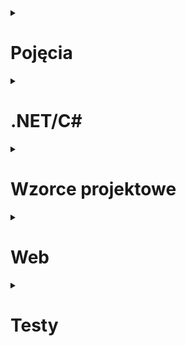 <details><summary><h1>Pojęcia</h1></summary>

<details><summary><h2>Założenia programowania obiektowego</h2></summary>

### Hermetyzacja
> Ukrywanie składowych (pól, metod) tak, aby były one dostępne tylko wewnątrz danej klasy

- wyodrębnia interfejs (możemy zmieniać prywatną implementację bez złamania kontraktu)
- uodparnia model na błędy (chronimy wewnętrzny stan sprawdzeniem poprawności argumentów)
- lepiej odzwierciedla rzeczywistość
  - :x: `decimal Account.Balance += -10`
  - :heavy_check_mark: `Account.Deposit(decimal amount)` + `Account.Withdraw(decimal amount)`

### Dziedziczenie
> Mechanizm pozwalający na współdzielenie części zachowań poprzez definiowanie zależności derived/base

- redukuje duplikacje w kodzie
- pojedynczy punkt zmian/poprawek
- relacja: **is-a** (nie mylić z **has-a**)

### Polimorfizm
> Zdolność (obiektu - dziedziczenie, metody - przeładowania) do przybierania wielu form

- ten sam interfejs prowadzi do różnych zachowań
  - :x: `void DrawCircle(Circle circle)` + `void DrawSquare(Square square)`
  - :heavy_check_mark: `void Draw(Shape shape)` + `Draw(new Circle())`, `Draw(new Square())`

### Abstrakcja
> Obiekty mogą być reprezentowane jako modele stanowiące uproszczenie problemu. Wykonują one zadania bez zdradzania jak zostały one zrealizowane.

- wyodrębnienie (generalizacja) funkcjonalności, które mogą być zastosowane w innych kontekstach
  - :heavy_check_mark: `Sms : Message`, `Email : Message`, wspólna funkcjonalność: `Message.Send()`

### Różnice: hermetyzacja vs abstrakcja
- hermetyzacja: ukrycie informacji, abstrakcja: ukrycie implementacji
- hermetyzacja: gettery/settery, abstrakcja: abstract classes, interfaces

</details>

<details><summary><h2>SOLID</h2></summary>

### Single Responsibility Principle
> Klasa powinna mieć tylko jedną odpowiedzialność (nigdy nie powinien istnieć więcej niż jeden powód do modyfikacji klasy).

### Open-Closed Principle
> Klasy (encje) powinny być otwarte na rozszerzenia i zamknięte na modyfikacje.

### Liskov Substitution Principle
> Funkcje które używają wskaźników lub referencji do klas bazowych, muszą być w stanie używać również obiektów klas dziedziczących po klasach bazowych, bez dokładnej znajomości tych obiektów.

- przykłady:
  - kwadrat dziedziczący po prostokącie: kwadrat **jest** prostokątem, jednak przy implementacjach z metodami `.SetWidth()` i `.SetHeight()`, które mają sens dla `Rectangle`, klasa dziedzicząca `Square : Rectangle` musiałaby je nadpisać żeby wywołanie `.SetWidth()` wywoływało jednocześnie `.SetHeight()` do tej samej wartości. To z kolei mogłoby popsuć np. unit test, który przyjmuje `Rectangle` (a więc potencjalnie też i `Square`), a następnie liczy jego pole poprzez ustawienie boków odpowiednio do długości 2 i 3. Jeżeli policzylibyśmy `rectangle.GetWidth() * rectangle.GetHeight()`, dla instancji _prawdziwego_ `Rectangle` dostalibyśmy 6, a dla `Square` 9.
  - struś dziedziczący po ptaku: struś **jest** ptakiem, jednak niektóre metody nie mają w jego kontekście sensu, jak np. `.Fly()`. Jeżeli do metody która spodziewa się dostać `Bird` i chce wywołać jego metodę latania, przekażemy instancję `Ostrich` aplikacja może znaleźć się w złym stanie przez to że struś nie potrafi latać.

### Interface Segregation Principle
> Wiele dedykowanych interfejsów jest lepsze niż jeden ogólny.

### Dependency Inversion Principle
> Wysokopoziomowe moduły nie powinny zależeć od modułów niskopoziomowych - zależności między nimi powinny wynikać z abstrakcji.

</details>

<details><summary><h2>Akronimy/buzzwordy</h2></summary>

## DRY - Don't Repeat Yourself
## KISS - Keep It Simple Stupid
## YAGNI - You Aren't Gonna Need It
## LOD - Law of Demeter
## SLAP - Single Level of Abstraction Principle
## CQRS - Command/Query Responsibility Separation
## API
- zbiór definicji i protokołów służących budowaniu oraz integrowaniu aplikacji
- kontrakt pomiędzy dostawcą _informacji_, a end-userem
- _mediator_ pomiędzy userami, a resource'ami których potrzebują

## Coupling/Cohesion

## Ko-/Kontra-/In-wariancja


</details>

</details>


<details><summary><h1>.NET/C#</h2></summary>

<details><summary><h2>Ogólne</h2></summary>

## CLR

## Modyfikatory dostępu
- `public` - widoczne wszędzie
- `private` - widoczne tylko wewnątrz tej klasy
- `protected` - widoczne tylko wewnątrz tej klasy i klas dziedziczących
- `internal` - widoczne tylko wewnątrz danego assembly
- `protected internal` - widoczne w tym samym assembly assembly **lub** w klasach dziedziczących znajdujących się w innym assembly
- `private protected` - widoczne tylko wewnątrz klas dziedziczących znajdujących się w tym samym assembly

## Rodzaje kolekcji
- `T[]` - raczej nie używamy arrayów, chyba że wiemy że rozmiar kolekcji się nie zmieni albo dla konwencji (np. `byte[]`)
- `List<T>` - możliwość dodawania/usuwania elementów, pod spodem siedzi array który zmienia swój rozmiar. Dodawanie na koniec jest zazwyczaj szybkie, dodawanie na początku powoduje przepisanie całego arraya.
- `HashSet<T>` - brak kolejności, brak duplikatów
- `Queue<T>` - kolejka. Metody: `.Enqueue(t)`, `t .Dequeue()`, `t .Peek()`.
- `Stack<T>` - stos. Metody: `Push(t)`, `t Pop()`, `t .Peek()`.
- `LinkedList<T>` - metody: `.AddBefore(node, t)`, `.AddAfter(node, t)`
- `Dictionary<TKey, TValue>` - metody: `.Add(key, value)`, `.Contains(key)`, `bool TryGetValue(key, out value)`

## Sposoby iterowania
- `foreach` loop
- LINQ `collection.ForEach(el => {})`
- `for` loop
- `while`
- `do-while`
- używając biblioteki `Polly`

## Boxing/unboxing

## Dependency Injection
> Dostarczanie obiektowi obiektów których potrzebuje zamiast _zmuszanie_ go do stworzenia ich samemu.

- dostarczane poprzez: konstruktor, settery, metody
- SRP: obiekt nie musi sam tworzyć swoich zależności
- DI/OCP: można podmienić zależności bez zmiany klas która ich używa (promuje _programowanie do interfejsów_)
- pozwala na mockowanie zależności

## Regex
> Wzorzec opisujący łańcuch symboli

- symbole:
  - `.` - wszystko, `\d` - cyfra, `\D` - **nie**-cyfra, `\w` - `[a-zA-Z0-9]`, `\s` - whitespace
  - `|` - or, `()` - grupa
  - `[]` - zbiór znaków, `[a-z]` - zakres zbioru znaków, `[^a-z]` - żaden z zakresu
  - `^` - początek, `$` - koniec, `\b` - początek słowa
  - `*` - zero lub więcej, `+` - jeden lub więcej, `?` - zero lub jeden, `{m}` - _m_ razy, `{m,n}` - od _m_ do _n_ razy (włącznie), `{m,}` - _m_ lub więcej razy, `*?` - lazy (jak najmniej)
- przykład: `\b\d{1,2}/\d{1,2}/\d{4}\b` matchowanie dat, np. 11/12/1994

## Stos/sterta

## `Task`/`Thread`
- `Task` - _obietnica rezultatu uzyskanego w przyszłości_. Używa `Threadpool`.
- `Thread` - osobny wątek egzekucji, koncepcja niskopoziomowa (nie używaj). Wbudowane w system operacyjny, każdy ma swoją własną pamięć. Mogą wykonywać wiele tasków jednocześnie.

## Garbage collector
- wykonuje się kiedy:
  - systemowi brakuje pamięci, **lub**
  - obiekty zużywają dużo pamięci, **lub**
  - kiedy wywołamy `GC.Collect()` (don't)
- zbiera elementy do których nikt już nie używa referencji
- operuje na _generacjach_ (0, 1, 2):
  - w niższych generacjach żyją obiekty _krótkożyjące_, pamięć zbierana jest tam najczęściej
  - każdy obiekt który przeżyje swoją generację jest promowany do wyższej generacji
- dla obiektów _unmanaged_ (np. dostęp do plików, sieci) musimy wyczyścić pamięć sami:
  - dostarczamy implementację `IDisposable`
  - dostarczamy `~dekonstruktor` w razie gdyby klient zapomniał wywołać `.Dispose()`

## Sposoby realizowania współbieżności
- `async`/`await` - wykorzystuje obietnice w celu uniknięcia tworzenia niepotrzebnych wątków
- **Rx** (programowanie reaktywne) - opiera się na zdarzeniach asynchronicznych. Model `Observer`/`Observable` z subskrypcjami do wydarzeń.
- **Parallel** (programowanie równoległe) - obsługiwane przez statyczną klasę `Parallel` (np. `Parallel.ForEach(collection, element => {}))`
- **TPL Dataflow** - bloki przepływu danych które łączymy wejściami/wyjściami.
- **Thread** - just don't
- **BackgroundWorker** - just don't

</details>

<details><summary><h2>Słowa kluczowe</h2></summary>

## `interface`/`abstract`
| `interface`               | `abstract`                                |
|---------------------------|-------------------------------------------|
| _I can do something_      | _I'm something_                           |
| można implementować wiele | tylko jedna klasa bazowa                  |
| może mieć prywatne metody | może mieć tylko publiczne/internal metody |
| może mieć konstruktor     | nie może mieć konstruktora                |

## `class/struct`
| class                         | struct                        |
|-------------------------------|-------------------------------|
| typ referencyjny              | typ wartościowy               |
| może być nullem               | nie może być nullem           |
| można dziedziczyć             | nie można dziedziczyć         |
| mogą mieć metody              | mogą mieć metody              |
| mogą implementować interfejsy | mogą implementować interfejsy |

## `async`/`await`
- `async` - dodawane do deklaracji metody, umożliwia zastosowanie w niej `await`
  - zostały wprowadzone jako para żeby zachować kompatybilność wsteczną
  - metoda `async` musi zwracać `Task`, `Task<T>` lub `void` (tylko dla eventów)
- `await` - wykonuje asynchroniczne oczekiwanie na argument
  - najpierw sprawdza czy operacja się zakończyła:
    - jeżeli tak: kontynuuje wykonywanie (synchronicznie) 
    - jeżeli nie: wstrzymuje metodę `async` i zwraca niekompletne zadanie
  - gdy operacja się zakończyła jakiś czas później, metoda `async` wznawia działanie
- metoda `async` to kilka synchronicznych porcji rozdzielonych przez `await`
- _synchronization context_ jest przechwytywany w momencie kiedy `await` decytuje o wstrzymaniu metody
  - domyślnie metoda wraca na _kontekst_ na którym wystąpił `await` (np. interfejs użytkownika)
  - `.ConfigureAwait(false)` oznacza że kod zostanie wznowiony w wątku puli wątków
- `async`/`await` jest transformowany do maszyny stanów: w pętli oczekuje na zakończenie/anulowanie/wyjątek

## `break`/`continue`
- `break` - wyjdzie z pętli
- `continue` - przeskoczy aktualną iterację

## `using`/`Dispose`
- `using` - import typów w namespace/alias dla namespaceów
- `using` - automatyczne zwolnienie zasobów poprzez wygenerowanie kodu `try`-`finally`, gdzie `.Dispose()` jest umieszczone w `finally`
- `Dispose()` - pochodzi z interfejsu `IDisposable`; służy do zwolnienia _unmanaged_ zasobów (lub wywołania metod `.Dispose()` swoich podklas)

## `try`-`catch`-`finally`
- `try`
  - w bloku `try` umieszczamy operacje które _mogą_ się nie powieść (np. problemy z dostępem do pliku)
  - w przypadku wystąpienia wyjątku, kod przejdzie do bloku `catch` (o ile istnieje), a następnie `finally` (o ile istnieje)
  - blok `try` nie może występować samodzielnie; zawsze z `catch` i/lub `finally`
- `catch`
  - może być wiele bloków `catch` (dla różnych wyjątków) - zostanie wykonany pierwszy który spełni warunek wejścia
    - po typie: `catch (CustomException e)`
    - po typie + predykacie: `catch (CustomException e) when (e.Code == 123)`
- `finally`
  - najczęściej używane do zwolnienia zasobów: `.Dispose()`
  - wykona się zawsze, niezależnie czy w `try` poleci wyjątek czy nie
  - jeżeli w `try` umieścimy `return` statement, `finally` i tak się wykona

## `out`/`ref`
- oba to modyfikatory parametrów w sygnaturze metody
- `out` - zmienna **nie zostaje** przekazana z zewnątrz i musi zostać stworzona wewnątrz metody przed jej opuszczeniem (np. `int.TryParse(s, out result)`)
- `ref` - zmienna zostaje przekazana z zewnątrz
  - _podwójny wskaźnik_ - jeżeli parametr zmieni się wewnątrz funkcji, to zmieni się też w funkcji która go przekazała przez `ref`
  - używane też żeby metoda _mogła zwracać wiele argumentów_ (np. `DoSomething(ref int x, ref int y)`; to złe użycie, metoda powinna zamiast tego zwracać jakiś agregat/robić mniej)

## `!`/`?`/`?:`/`??`
- `?` - nullable type
  - używane przy definicji zmiennej: `int?`/`string?`
  - w przypadku typu wartościowego oznacza że może mieć on również wartość `null` (poprzez owrapowanie go w `Nullable<int>`)
  - w przypadku typu referencyjnego jest to wskazówka dla kompilatora że wartość może być `null`
- `?:` - ternary conditional operator
  - syntax na `if` - `warunek ? jeżeli_prawda : jeżeli_fałsz`
  - np. `var weather = temperature < 15 ? "cold" : "hot";`
- `?.` lub `?[]` - null conditional
  - wywoła operację po prawej stronie znaku tylko jeżeli obiekt po lewej nie jest nullem
  - jeżeli obiekt jest nullem, operacja zwróci wartość `null`
  - np. przypisanie wartości do zmiennej: `var inner = circle?.InnerCircle`
- `??` - null-coalescing operator
  - zwraca wartość po lewej stronie jeżeli nie jest ona nullem, w przeciwnym razie wykona operację po prawej i zwróci jej wartość
  - np. `var inner = circle.InnerCircle ?? new Circle()`
- `!` - null forviving/suppression operator
  - nie ma znaczenia w runtime, jest używany tylko żeby wyłączyć warningi kompilatora kiedy wiemy że coś _nie jest_ nullem

## `sealed`
- na klasach używane aby zapobiec powstawaniu klas dziedziczących
  - klasy związane z bezpieczeństwem
  - ogólnie _wszystkie_ klasy których nie przewidujemy dziedziczenia
- na klasach dodatkowo przyspiesza kod, bo CLR nie musi szukać czy istnieje jakaś implementacja _pod spodem_
- na metodach używane kiedy chcemy nadpisać zablokować możliwość dalszego override'owania metody jej nadpisywania w kolejnych klasach dziedziczących
  - może być tylko użyte razem ze słówkiem `override`
  - _normalne_ metody są `sealed` by default

## `virtual`/`abstract`

| `abstract`                                                           | `virtual`                                                                    |
|----------------------------------------------------------------------|------------------------------------------------------------------------------|
| tylko w klasach abstrakcyjnych                                       | w klasach abstrakcyjnych i _normalnych_                                      |
| nie posiada implementacji, klasa dziedzicząca **musi** ją dostarczyć | posiada implementację która **może** zostać nadpisana w klasie dziedziczącej |

</details>

<details><summary><h2>Frameworki</h2></summary>

## Testowe
| NUnit                           | MSTest                      | xUnit                                | Komentarze                                 |
|---------------------------------|-----------------------------|--------------------------------------|--------------------------------------------|
| `[Test]`                        | `[TestMethod]`              | `[Fact]`                             | oznaczanie metod testowych                 |
| `[SetUp]`                       | `[TestInitialize]`          | Constructor                          | setup co pojedynczą metodę testową         |
| `[TearDown]`                    | `[TestCleanup]`             | `IDisposable.Dispose`                | tear down co pojedynczą metodę testową     |
| `[OneTimeSetUp/TearDown]`       | `[ClassInitialize/CleanUp]` | `IClassFixture<T>`                   | setup/teardown co pojedynczą klasę testową |
| `[Test]`<br />`[TestCase(1, 2]` | `[DataSource]`              | `[Theory]`<br />`[InLineData(1, 2)]` | Theory (data-driven test)                  |

- aby odpalić testy: 
  - wszystkie: `dotnet test`
  - wybrane: `dotnet test --filter FullyQualifiedName=~Tests.Integration`
- co sprawdzamy w przypadku API:
  - status code: `response.StatusCode().Should().Be(HttpStatusCode.NotFound)`
  - headery: `response.Headers.Location.Should().Be("users/id")` albo `response.Headers.GetValues("Location").Should().Contain("users/id")`
  - body: `var body = response.Content.ReadFromJsonAsync<T>()`
- w jakiej kolejności lecą testy (xUnit):
  - wewnątrz jednej klasy testy lecą po kolei
  - osobne klasy odpalają się jednocześnie

</details>

<details><summary><h2>Biblioteki</h2></summary>

## `FluentAssertions`
- służy do pisania asercji
- oferuje łatwiejszy, fluent syntax: `Assert.AreEqual("result", value)` vs `value.Should().Be("result")`
- porównanie obiektów:
  - `result.Should().Be(other)` - użyje implementacji `.Equals()`
  - `result.Should().BeSameAs(other)` - sprawdzi czy to jest ta sama referencja
  - `result.Should().BeEquivalentTo(other)` - sprawdzi czy oba obiekty (mogą być różnych typów, np. `Order` i `OrderDto`) mają takie same wartości w publicznych membersach. Porównywane są wartości w propertiesach o takich samych nazwach. Jeżeli nie będzie jakiegoś membersa w drugim obiekcie to poleci błąd.
- porównanie kolekcji:
  - `.NotBeEmpty()`, `.HaveCount(c => c > 3)`, `.HaveCountGreaterThan(3)`
  - `col.ShouldBeEquivalentTo(otherCol)`, `col.ShouldBeEquivalentTo(otherCol, opts => opts.WithStrictOrdering()`), 
- alternatywa: asercje dostępne we frameworku (statyczne `Assert.Cośtam()`)

## `Moq`
- służy do mockowania zależności
- operujemy na typie `Mock<T>`
- typowe operacje:
  - `mock.Setup(circle => circle.Radius).Returns(3)`
  - `mock.Verify(circle => circle.SetRadius(It.IsAny<int>(), Times.Once()))`
- alternatywa: `NSubstitute`

## `Bogus`
- służy do generowania fake'owych, realistycznych danych
- operujemy na typie `Faker<T>`
- typowe operacje:
  - `var personGenerator = new Faker<Person>().RuleFor(p => p.Name, f => f.Person.Name).RuleFor(p => p.Age, f => f.Person.Age)`
  - `var person = personGenerator.Generate()`

## `Testcontainers`
- służy do stawiania kontenerów docker
- każda metoda/klasa/zestaw klas może korzystać z niezależnego środowiska (np. bazy danych)
- typowe operacje:
  - `var dbContainer = new TestContainersBuilder<PostgresSqlTestcontainer>().WithDatabase(new PostgresSqlTestcontainerConfiguration()).Build())`
  - trzeba podmienić connection stringi używane przez apkę na nasze _testowe_: wywalić z `IServiceCollection` `IDbConnectionFactory` i zarejestrować nasze własne, używające `dbContainer.ConnectionString`

## `Wiremock`
- służy do stawiania fake api aby sprawdzić zachowania w przypadkach których nie możemy przetestować (np. kiedy padnie 3rd party API GitHuba)
- przechwytuje żądania HTTP i zwraca to co chcemy żeby zwróciło
- typowe operacje:
  - `_wireMockServer.Given(Request.Create().WithPath("/users").UsingGet()).RespondWith(Response.Create().WithBody(user))`

</details>

<details><summary><h2>Typy</h2></summary>

## `WebApplicationFactory<T>`
- sposób aby odpalić API które testujemy w pamięci
- daje możliwość stworzenia `HttpClient` który może wywoływać to API działające w pamięci
- zazwyczaj umieszczamy w `IClassFixture<WebApplicationFactory<T>>` żeby cała klasa testowa dzieliła to samo API

## `HttpClient`/`WebClient`

</details>

</details>

<details><summary><h1>Wzorce projektowe</h1></summary>

Typowe rozwiązania problemów często napotykanych podczas projektowania oprogramowania. Stanowią plan, który po dostosowaniu pomaga poradzić sobie z konkretnym problemem.

**Nie mylić** z algorytmem. Algorytm opisuje konkretne kroki, które po zastosowaniu zawsze prowadzą do znanego rezultatu; wzorce projektowe stanowią wysokopoziomowy opis rozwiązania.

**Zalety**
- nie trzeba ich _znać_, ale prędzej czy później _wynajdzie_ się je samemu
- opisują wypróbowane rozwiązania
- opisują jak nie dopuścić do częstego problemu
- stanowią _wspólny język_ z innymi programistami ("_użyj singletona_")
- stanowią _core_ wielu frameworków, znając je musimy poznać tylko syntax bo zasady pozostają te same

**Wady**
- nadużywanie: _jeżeli masz do dyspozycji tylko młotek, to wszystko wygląda jak gwóźdź_
- bezmyślna copy-paste: wzorce **trzeba** dostosować do danego rozwiązania
- zbyt abstrakcyjny kod w przypadku prostych projektów

<details><summary><h2>Creational</h2></summary>

Opisują jak efektywnie tworzyć obiekty.

### Factory method
> Przekazuje odpowiedzialność za tworzenie obiektów do klas podrzędnych.

- sygnatura metody wytwórczej powinna zwracać _abstrakcję_, poszczególne podklasy zwracają jej różne implementacje
- podobne do template method, ale różni się **celem** (_return \<T\>_ tj. stwórz coś, zamiast _void_ tj. zrób coś)
- przykład: `abstract class FileReader` który deleguje stworzenie `IParser` do podklas
  - szkielet algorytmu znajduje się w klasie `FileReader`
  - w jednym z kroków _prosi on_ podklasy o stworzenie mu `IParser`
  - poszczególne parsery (csv, html, xlsx) wiedzą jak czytać siebie
  - podklasy zwracają mu konkretne instancje `CsvParser : IParser`, a on `FileReader` bazuje na abstrakcji

### Abstract factory
> Dostarcza interfejs do tworzenia całych rodzin spokrewnionych lub zależnych od siebie obiektów bez konieczności określania ich klas rzeczywistych.

- abstrakcyjne fabryki wytwarzają całe **spójne** rodziny produktów
- abstrakcyjna fabryka jest interfejsem, który jest implementowany przez konkretne fabryki
- często korzysta z factory method (to jedyne publiczne metody jakie znajdują się w abstrakcyjnej fabryce)
- factory method - dziedziczenie (**my** tworzymy _coś_), abstract factory - kompozycja (**mamy** fabrykę, która tworzy _coś_)
- przykład: GUI framework
  - `IUiElementFactory` pozwalające stworzyć abstrakcyjne `abstract class Button` oraz `abstract class Dialog`
    - `HtmlElementFactory` tworzące `HtmlButton` oraz `HtmlDialog`
    - `WindowsElementFactory` tworzące `WinButton` oraz `WinDialog`

### Builder
> Oddziela konstrukcje złożonego obiektu od jego reprezentacji, dzięki czemu ten sam proces konstrukcji może prowadzić do różnych reprezentacji.

- hermetyzuje operacje niezbędne do stworzenia obiektu
- tworzenie w procedurze wielokrokowej (różnica względem factory)
- klient korzysta z interfejsu budowniczego, jego implementacja może być zmieniona bez jego wiedzy
- często wykorzystuje fluent interface (`return this`)
- jeżeli chcemy żeby jakieś kroki były wymagane, umieszczamy je w konstruktorze
- _sprząta_ konstruktor
  - nie musimy przekazywać 999 parametrów na raz
  - nadajemy znaczenie _magic parametrom_ (np. zamiast `new (1, 5, 8)` mamy `.WithRadius(1).SetX(5).SetY(8).Build()`)

### Prototype
> Umożliwia kopiowanie istniejących obiektów bez tworzenia zależności do konkretnych klas.

- używamy kiedy musimy stworzyć obiekt poprzez skopiowanie istniejącego obiektu
- deleguje proces klonowania do samego obiektu, dzięki czemu mamy dostęp do pól prywatnych
  - serializacja + deserializacja **nie jest** implementacją wzorca, ale osiąga to samo
- przykład: powerpoint klonowanie figur
  - `abstract class Shape` ze zdefiniowaną metodą `abstract Shape Clone()`
  - każda podklasa np. `Circle : Shape` nadpisuje metodę i wie jak sklonować siebie, mając dostęp do wszystkiego
  - wiąże się to z tym że klient pracuje na `Shape` a nie na konkretnych klasach np. `Circle`

### Singleton
> Pozwala zapewnić istnienie wyłącznie jednej instancji klasy oraz zapewnia globalny punkt dostępu do niej.

- prywatny konstruktor, aby nikt nie mógł go użyć
- globalny punkt dostępu `static T GetInstance()` który stworzy i zapisze się w polu statycznym (tylko za pierwszym razem; lazy loading), po czym zwróci istniejący obiekt
- problem przy wielu wątkach: użyj `Lazy<T>` lub double check lock `instance is null` >> `lock` >> `instance is null` (bo lockowanie jest kosztowne, a potrzebne tylko raz)
- zły bo
  - coupling
  - łamie SRP (robi _coś_ + tworzy siebie oraz kontroluje swój lifetime)
  - utrudnia testy (bo współdzielą stan singletona)
- przykład: klasa `ConfigManager` powinna mieć tylko jedną instancję

### Simple factory
> Hermetyzuje tworzenie obiektu, zwłaszcza jeżeli proces tworzenia jest bardzo złożony.

- **nie** mylić z factory method/abstract factory
- ukrywa proces tworzenia (często skomplikowany)
- jeżeli obiekty były tworzone w różnych miejscach w kodzie, to mamy centralizacje i zmiany musimy wprowadzać tylko w jednym miejscu

</details>

<details><summary><h2>Structural</h2></summary>

Opisują jak efektywnie składać obiekty w większe struktury.

### Adapter
> Przekształca interfejs danej klasy do postaci innego interfejsu.

- pozwala na współpracę klas które ze względu na niekompatybilne interfejsy nie mogły ze sobą współpracować
- używamy kiedy nie mamy dostępu klasy i nie możemy do niej dodać interfejsu którego potrzebujemy
- adapter **implementuje** (_is-a_) interfejs docelowy oraz **posiada** (_has-a_) instancję obiektu adaptowanego, do którego deleguje żądania 
  - można też użyć dziedziczenia `Adapter : Source, IDestination`, ale tylko dla interfejsów (brak wielokrotnego dziedziczenia)
  
### Bridge
> Służy do rozdzielenia skomplikowanej hierarchii na dwie osobne, które mogą rosnąć niezależnie od siebie.

- problem powstaje podczas pracy ze strukturami które mogą rosnąć w różnych kierunkach np. kolorowa (czerwona, niebieska, różowa) figura (okrąg, kwadrat, prostokąt)
  - zazwyczaj rozwiązane dziedziczeniem: `RedCircle`, `BlueCircle`, `PinkCircle`, `RedSquare`, ...
  - dodanie któregokolwiek nowego wymiaru pociąga za sobą dodanie wielu nowych klas np. nowy kolor: `PurpleCircle`, `PurpleSquare`, `PurpleRectangle`
- rozwiązaniem jest przestawienie się z dziedziczenia na kompozycję, tj. figura **ma** kolor
- GoF używa terminologii abstrakcja (figura) + szczególna abstrakcja (kwadrat, ...) oraz implementacja (kolor) + konkretne implementacje (czerwony, ...), ale nie chodzi o pojęcia z programowania; to tylko nazwy
- przykład: UI + API
  - mamy dwie hierarchie: 
    - UI: dla normalnego użytkownika, dla administratora, dla moderatora
    - API: Windows, Linux, Mac
  - :x: nie rozwiązujemy tego przez ify (`if (IsOnMac()) DoSomethingMacLike()`) - straszne spaghetti
  - :x: nie rozwiązujemy tego przez dziedziczenie (`UserWindowsLogic`, `AdminWindowsLogic`, `UserMacLogic,` itd.) - eskplozja klas
  - :heavy_check_mark: rozwiązujemy to przez kompozycję (`class UserLogic` który zawiera `DeviceApi`)
    - _lewa_ (`class UserLogic`) i _prawa strona_ (`interface IDeviceApi`) mostu powiązane są abstrakcją
    - poszczególne implementacje prawej strony (`WindowsApi`, `LinuxApi`) mogą być modyfikowane bez wpłynięcia na - opierają się na abstrakcji
    - _lewą stronę_ mostu też możemy rozwijać poprzez `AdminLogic : UserLogic` + dodatkowe metody (ale to nie jest wymagane)

### Composite
> Pozwala łączyć obiekty w drzewa, a następnie jednolicie obsługiwać pojedyncze obiekty i ich zbiory.

- wykorzystuje rekurencję
- trzeba wyodrębnić wspólny interfejs dla liści i kompozytów
- **dekorator**: ma tylko jeden element podrzędny oraz dodaje nowe obowiązki, **kompozyt**: może mieć wiele elementów podrzędnych oraz nie dodaje nowych funkcjonalności
- przykład: PowerPoint grupowanie figur
  - interfejs `IShape` z metodą `.Move()`
  - okrąg `Circle : IShape`:
    - metoda `.Move()` przemieszcza po prostu siebie
  - zbiór okręgów/innych figur `Group : IShape`:
    - posiada metodę `.Add(IShape)`, dzięki czemu możemy mieć w środku zarówno pojedyncze figury jak i inne grupy
    - metoda `.Move()` iteruje po wszystkich `IShape` (figura/grupa figur) w sobie, a następnie wywołuje ich metodę move

### Decorator
> Pozwala na dynamiczne przydzielanie obiektowi nowych zachowań. Zapewnia alternatywny sposób rozszerzenia funkcjonalności.

- pozwala na uniknięcie eksplozji subklas
- wykorzystuje kompozycje (_has-a_), a nie dziedziczenie (_is-a_)
- klasy dekorujące są tego samego typu co dekorowane (interfejs)
- można je _chainować_, konsumer nie wie czy pracuje z dekoratorem czy z "_prawdziwym_" obiektem (i nie musi tego wiedzieć)
- nowe zachowania możemy wywołać przed lub po zachowaniu klasy dekorowanej, w zależności od tego co chcemy osiągnąć
- wada: niektóre frameworki DI mają problem żeby zarejestrować dekoratory ze względu na _circular dependency_
- przykład: stream `IStream`
  - zamiast: `CloudStream : IStream`, `CompressedCloudStream : CloudStream`, `EncryptedCloudStream : CloudStream`, `CompressedAndEncryptedCloudStream : CloudStream`
  - mamy: `CloudStream : IStream` + dwa dekoratory `CompressedStream : IStream`, `EncryptedStream : IStream` które przyjmują w konstruktorze `IStream` 

### Proxy
> Zapewnia obiekt pośredniczący który kontroluje dostęp do innego obiektu.

- implementacja podobna do decoratora, ale różni się **celem** (kontrola dostępu vs nowe funkcjonalności)
- proxy może sam stworzyć obiekt, dekorator dostaje go z zewnątrz
- typy proxy:
  - **remote** - pośredniczy z obiektem _zdalnym_, tj. na innym serwerze, w innej libce
  - **virtual** - lazy loading; kiedy stworzenie obiektu jest kosztowne
  - **protection** - kontrola dostępu do obiektu ("_mogę to wywołać czy nie mam uprawnień?_")
- przykład: logger który nie spamuje
  - pewna klasa (nie mamy do niej dostępu) potrzebuje loggera, ale loguje za dużo powtarzających się wiadomości przez co zapycha nam bazę danych
  - zamiast `Logger`, możemy jej dać `NonSpammingLoggerProxy` który w każdy wywołaniu metody `.Log(message)` będzie sprawdzał czy wiadomość była już zalogowana (cache)
    - jeżeli była - nic nie zrobi
    - jeżeli nie była - przekaże request do faktycznego loggera
  
### Façade
> Zapewnia prosty interfejs dla złożonego systemu.

- odseparowuje klienta od złożonego interfejsu
- ogranicza coupling: zamiast pracować z **n** klasami, pracujemy tylko z fasadą
- fasada **posiada** (_has-a_) elementy systemu i to do nich deleguje żądania
- przykład: chat
  - zamiast manualnego tworzenia użytkownika, nawiązania połączenia, uwierzytelniania, enkrypcji, kompresji, wysłania wiadomości i rozłączenia
  - łatwiej owinąć to w fasadę i wystawić tylko interfejs `.Send(from, to, message)`

### Flyweight
> Obniża ilość pamięci którą zużywa aplikacja.

- używamy kiedy mamy wiele obiektów i zajmują one dużo pamięci
- pyłkiem (_flyweight_) nazywamy konkretnie obiekt który jest współdzielony (przechowujący stan wewnętrzny_, tj. niezmienne dane)
- jako że pyłek jest współdzielony, najczęściej powinien być tylko read-only
- przykład: renderowanie ikon na mapie
  - budujemy a'la google maps, chcemy móc oznaczyć rzeczy (kawiarnie, restauracje itp.) na mapie
  - typowa implementacja miałaby `class Point` który miałby `float X`, `float Y`, `enum PointType { Cafe, Restaurant }` oraz `byte[] Icon`
    - mając tysiące kawiarni, dla każdej powtarzalibyśmy taki sam byte array ikony, który zajmuje dużo miejsca - out of RAM
  - lepiej zagregować `PointType` i `Icon` w osobnej klasie, np. `PointIcon`
    - wystawiamy fabrykę tworzącą `PointIcon`, która ma jakiś wewnętrzny cache - jak została już stworzona taka ikonka to ją zwróci, jak nie to stworzy, zapisze i zwróci
    - `PointIcon` jest naszym pyłkiem

</details>

<details><summary><h2>Behavioural</h2></summary>

Opisują jak efektywnie komunikować oraz dzielić się obowiązkami między obiektami.

### Chain of responsibility
> Pozwala przekazywać żadania wzdłuż łańcucha handlerów. Handlery mogą albo obsłużyć żądanie, albo przekazać je dalej.

- można ustalać kolejność obsługi żądania
- linked list: każdy node ma referencję do następnego elementu
  - SRP: tworzymy proste handlery które wiedzą jak obsłużyć żądanie
  - O/CP: można łatwo rozłączyć łańcuch i dodać/usunąć jakiś element bez naruszania innych
- dekorator: zawsze przekaże żądanie dalej, chain of responsibility: może zatrzymać procesowanie
- przykład: mouse click na UI
  - zdarzenie dostanie najpierw _najbardziej wewnętrzny_ element, jak nie obsłuży to bombelkujemy wyżej
  - klikamy np. na disabled button, jako że jest wyłączony - nie będzie obsługiwał zdarzenia
  - button znajduje się w jakimś gridzie, ale go też nie obchodzi akurat to kliknięcie (może w złym miejscu?)
  - grid znajduje się w oknie, a ono może np. wyświetlić tooltipa z wiadomością helpa

### Command
> Hermetyzuje żądania w postaci obiektów, co pozwala na parametryzowanie obiektów różnymi żądaniami oraz obsługiwanie operacji, które można wycofać.

- pozwala na składowanie żądań w formie obiektu, dzięki czemu można je przekazywać, kolejkować, zapisywać, undo-ować
- separuje klasę wysyłającą żądanie od konkretnej implementacji
- `interface ICommand` z jedną metodą `.Execute()`, ewentualnie `IUndoableCommand : ICommand` z metodą `.Undo()`
  - w C\#: `ICommand` posiada `.Execute(object param)`, `.CanExecute(object param)` oraz `event CanExecuteChanged`
- memento: składuje _stan_ obiektu (potencjalnie dużo pamięci), command w/ undo: składuje _wiedzę_ jak cofnąć komendę
- przykład: przycisk w edytorze tekstu
  - zamiast wielu podklas `OkButton`, `CancelButton`, `SaveButton` które zawierają swoją logikę, tworzymy jedną klasę `Button` która przyjmuje `ICommand` (`OkCommand`, `CancelCommand`, `SaveCommand`)
  - poszczególne komendy przyjmują w swoim konstruktorze serwisy do których delegują swoje operacje: `SaveCommand.Execute()` → `FileManager.SaveFile(file)`
  - dzięki temu ten sam kod (`SaveCommand`) może być użyty też w innych sytuacjach (np. użycie skrótu <kbd>CTRL</kbd> + <kbd>S</kbd>)

### Interpreter

### Iterator
> Zapewnia sekwencyjny dostęp do jakiegoś zbioru bez ujawniania jego wewnętrznej implementacji.

- Hermetyzacja zbioru: klient nie musi wiedzieć jaka jest kolekcja pod spodem, wystarczy mu możliwość iteracji
- SRP: zbiór nie jest odpowiedzialny za iterowanie się po sobie, zajmuje się tym jego iterator
- O/CP: można dodawać nowe iteratory (np. różne możliwości przejścia po drzewie binarnym) do tego samego zbioru
- można iterować tą samą kolekcję równolegle różnymi iteratorami (każdy przechowuje swój stan) 
- implementacja:
  - _ręcznie_: `bool MoveNext()` + `T GetCurrent()`
  - C#: `IEnumerator`/`IEnumerator<T>`
- przykład: książka kucharska
  - `Recipe` + iterator na `Ingredient`

### Mediator
> Ogranicza bezpośrednią komunikację między obiektami i zmusza je do współpracy wyłącznie za pośrednictwem obiektu mediatora.

- obiekty nie wiedzą o sobie, wiedzą tylko o mediatorze
- upraszcza system, bo cała _logika sterująca_ znajduje się w jednym miejscu
- zmniejsza liczbę komunikatów przesyłanych w systemie (zamiast n:n, n:1:n)
- mediatory mają tendencje do rozrastania się (_god object_)
- przykład: dialog box
  - dialog box zawiera button <kbd>Save</kbd> (enabled/disabled) oraz listview
  - chcemy żeby przycisk był enabled kiedy _coś_ jest wybrane w liście
  - listview nie informuje przycisku bezpośrednio, zamiast tego informuje mediator, a on przekazuje do innych zainteresowanych
  - dzięki temu możemy podpiąć dodatkowe kontrolki, np. label który będzie wyświetlał co zostało zaznaczone
- implementacja:
  - klasycznie: mediator tworzy komponenty i przekazuje do nich siebie. Komponenty po aktualizacji wywołują metodę mediatora `mediator.Updated(this)`. Mediator sprawdza co zostało zaktualizowane, a następnie wykonuje odpowiednie akcje (`if (component == listview) button.Enabled = listview.HasSelection`).
  - observer: mediator subskrybuje się do komponentów (`component.Subscribe(this)`), a następnie po jego powiadomieniu przez komponent `subscribers.ForEach(s => s.Notify(this))`, wykonuje odpowiednie akcje (`button.Enabled = listview.HasSelection`).

### Memento
> Pozwala zapisywać i przywracać wcześniejszy stan obiektu bez ujawniania szczegółów jego implementacji.

- zapewnia funkcję przywracania (`undo`)
- SRP/hermetyzacja głównego obiektu
  - poprzednie stany trzymamy w _memento_
  - zarządzaniem stanu zajmuje się _caretaker_  
- zapisywanie/przywracanie może być czasochłonne
- trzeba uważać na typy referencyjne: shallow/deep copy
- przykład: edytor tekstu
  - `Editor` - przechowuje zawartość, tytuł pliku, położenie kursora. Dostarcza metody `.GetState()`, `.RestoreState()`.
  - `EditorState` - przechowuje część/wszystkie parametry (np. samą zawartość)
  - `EditorHistory` - przechowuje listę (`Stack`) poprzednich stanów. Dostarcza metody `.Push(state)`, `.Pop()`.

### Observer
> Definiuje pomiędzy obiektami relację jeden-do-wielu w taki sposób, że kiedy wybrany obiekt zmienia swój stan, to wszystkie jego obiekty zależne zostają o tym powiadomione i automatycznie zaktualizowane.

- używany kiedy inne obiekty muszą zostać powiadomione o zmianie stanu jakiegoś obiektu
- publisher posiada 3 metody: `.Subscribe(subscriber)`, `.Unsubscribe(subscriber)` oraz `.Notify()`, często są zamykane w klasie bazowej lub osobnym obiekcie
- push vs pull:
  - push: publisher wysyła dane których potrzebują subskrybenci (`subscriber.Notify(int)`)
  - pull: subskrybenci pobierają dane których potrzebują (`subscriber.Notify(this)`)
- podobne wzorce:
  - **chain of command**: przekazuje żądania sekwencyjnie do momentu aż ktoś obsłuży, **observer**: _losowo_ (w środku jest _jakaś_ struktura, ale nie wiemy jaka i co/kiedy się podpięło) do wszystkich
  - **command**: enkapsuluje akcje, **observer**: enkapsuluje mechanizm powiadamiania
  - **mediator**: komponenty rozmawiają z punktem centralnym, **observer**: kompenenty mogą być jednocześnie publisherami i subskrybentami i być powiązane ze sobą
    - można też stworzyć mediatora z użyciem obserwatora, gdzie mediator będzie subskrybentem i będzie obserwował komponenty

### State
> Umożliwia obiektowi zmianę zachowania wraz ze zmianą jego wewnętrznego stanu. Po takiej zmianie funkcjonuje on jak inna klasa.

- :x: zazwyczaj implementowane za pomocą instrukcji warunkowych if/switch
  - nie skaluje (nowy stan = nowe zmiany)
  - dobre dla prostych i **skończonych** sytuacji
- :heavy_check_mark: możemy wykorzystać polimorfizm
  - poszczególne stany implementują ten sam interfejs
  - klasa główna deleguje wywołania do poszczególnych stanów
  - stan robi co musi, a następnie przełącza klasę główną w inny stan (referencję do klasy głównej dostaje przez konstruktor)
- podobne do strategii
  - strategia jest nieświadoma innych implementacji, state jest i może przestawiać aktualny tryb
  - obiekt może zawierać wiele strategii, state jest tylko jeden
- przykład: nawigacja
  - inaczej wyznaczamy drogę oraz ETA dla samochodu, roweru czy pójścia pieszo
  - możemy to rozwiązać ifami/switchem (`if (mode == TravelMode.Car)`) ale nie będzie to skalowało (nowy mode = nowy warunek)
  - lepiej wyodrębnić interfejs `ITravelMode` z metodami `.CalculateEta()` oraz `.GetDirection()`

### Strategy
> Definiuje rodzinę algorytmów i wkłada je w osobne klasy które można wymieniać. Sprawia że algorytm klienta staje się niezależny od konkretnej implementacji.

- izolacja algorytmu od szczegółów implementacji kroków
- umożliwia wybór algorytmu w trakcie runtime (wstrzykiwanie, nawet ify)
- można zapewnić nowe działanie bez modyfikacji klienta
- przykład: `ImageProcessor`
  - `ICompressor`: `JpegCompressor : ICompressor`, `PngCompressor : ICompressor`
  - `IFilter`: `BlackAndWhiteFilter : IFilter`, `HighContrastFilter : IFilter`

### Template method
> Definiuje szkielet algorytmu, przekazując realizację niektórych kroków klasom dziedziczącym. Pozwala im na realizację niektórych kroków, ale **nie pozwala** na zmianę struktury algorytmu.

- podobne do strategii (_has-a_ vs _is-a_)
- podobne do factory method, ale różni się **celem** (_void_ tj. zrób coś, zamiast _\<T\>_ tj. stwórz coś)
- klasy nie mogą zmieniać algorytmu głównego: _sealed_ jest defaultową opcją w C#, w Javie trzeba użyć _final_
- podkroki mogą być wymagane (`abstract`) albo opcjonalne (`virtual`: jakaś domyślna implementacja albo pusty _hook_)
- przykład: czytanie pliku
  - `Parser` z definicją `.Parse()` które otwiera plik, deleguje `.ProcessStream()` do klas dziedziczących oraz zamyka plik
  - klasy dziedziczące `CsvParser : Parser`, `HtmlParser : Parser`, `XmlParser : Parser`, które umieją czytać swoje formaty ze `Stream`

### Visitor
> Pozwala na dodanie nowych zachowań do struktur obiektów bez ich modyfikacji.

- używamy kiedy mamy niezmieniającą się strukturę obiektów i chcemy mieć możliwość dodawania na nich nowych operacji
- kiedy chcemy dodać nową operację, dodajemy nową implementację visitora
- poszczególne klasy przyjmują visitora (`.Accept(visitor)`) i wywołują odpowiednią dla siebie metodę interfejsu visitora (przez polimorfizm `.Visit(anchor)` lub sprecyzowaną nazwę `VisitAnchor(anchor)`)
- wady: złe dla niestabilnych struktur, brak dostępu do prywatnych składowych
- przykład: operacje na nodach html
  - zbiór jest zamknięty i zdefiniowany w standardzie, oprócz anchor, heading itd. nie będzie nowych node'ów
  - visitory dla nich będą różne w zależności od use case, np. `Highlight`, `Format`, `ExtractPlainText`
  - mając `visitor = new HighlightVisitor()` i listę node'ów, wywołamy na niej `.Accept(visitor)`. Każdy visitor poliformicznie wywoła odpowiednią dla siebie metodę visitora, przekazując do niej siebie `.Visit(this)`

### Null object
> Usuwa konieczność obsługi _NULL_ przez klienta.
- upraszcza kod - brak `if (obj != null)`
- powoduje problem w sytuacjach w których trzeba coś zwrócić z metody (bo skoro nie `throw null`, to co zwrócić?)

</details>

</details>

<details><summary><h1>Web</h1></summary>

<details><summary><h2>HTTP</h2></summary>

### Methods
- `GET`
  - pobiera wskazany zasób
- `POST` 
  - tworzy nowy zasób
  - pobiera dane w jeżeli musimy dostarczyć wielu parametrów (lub nie chcemy ich _pokazać_ w url)
  - robi wszystko inne co nie pasuje do innych metod 
- `PUT`
  - zastępuje wskazany zasób tym co przekazujemy
  - _(czasami)_ tworzy nowy zasób, jeżeli możemy mu nadać _id_ z góry
- `PATCH`
  - aktualizuje część wskazanego zasobu
- `DELETE`
  - kasuje wskazany zasób
- `HEAD`
  - zwraca to co `GET`, ale bez body
- `CONNECT`
  - używane do _https_; `GET` = _http_, `CONNECT` = _https_
  - służy do nawiązania komunikacji z serwerem (tunnel)
- `OPTIONS`
  - sprawdzenie możliwości serwera żeby dowiedzieć się _jak z nim gadać_
  - zwraca informacje o np. wersji HTTP,  
- `TRACE`
  - diagnostyka; jeżeli włączona serwer będzie zwracał dokładnie to co mu przesłaliśmy (_echo_)
  - kiedyś wykorzystywane do hackowania, bo niekiedy serwery zwracały również swoje wewnętrzne authentication headery
  
### Responses
- 1xx - Informational responses
  - 100 - continue
- 2xx - Sucessfull responses
  - 200 - ok
  - 201 - created (nagłówek `Location` powinien zawierać łącze do nowego zasobu)
  - 204 - no content (np. przy `DETELE` i `PUT`)
- 3xx - Redirection messages
  - 301 - moved permamenty
  - 304 - not modified (caching; zasób się nie zmienił więc możemy go nadal używać)
- 4xx - Client error responses
  - 400 - bad request (brakujące lub niepoprawne dane przesłane do servera)
  - 401 - unauthorized (użytkownik nie uwierzytelniony)
  - 403 - forbidden (użytkownik nie ma uprawnień)
  - 404 - not found
  - 409 - conflict (próba wykonania błędnej operacji, np. stworzenie czegoś o zduplikowanym _id_)
- 5xx - Server error responses
  - 500 - internal server error
  - 502 - bad gateway
  - 503 - service unavailable

</details>

<details><summary><h2>REST (REpresentational State Transfer)</h2></summary>

Zbiór architektonicznych wymagań. **Nie** jest protokołem ani żadnym standardem, można zbudować RESTful API na wiele sposobów.

- client-server
  - separation of concerns; nie musimy się _martwić_ o UI
- statelessness
  - klient musi przekazać wszystko czego potrzebuje serwer aby poprawnie zinterpretować żądanie
  - server nie utrzymuje sesji
  - dobre do high-performance, bo serwer nie musi trzymać śmieci
- cacheability
  - aby lepiej skalowało i było szybsze
  - używamy headerów aby określić czy coś może być scacheowane lub też nie
- layered system
  - ani klient ani serwer nie powinny zależeć od informacji czy komunikują się z aplikacją końcową czy _gadają_ przez proxy/inną warstwę
- uniform interface
  - zasoby są identyfikowane w requeście (np. w URI)
  - zasób powinien zawierać wszystko czego potrzebuje klient żeby go zmodyfikować/skasować
  - response'y zawierają opis jak pracować z wiadomością
  - HATEOAS (Hypermedia As The Engine Of Aplication State): mając główny link do API, klient powinien być w stanie _odkryć_ wszystkie resource'y których potrzebuje 
- code on demand (optional)
  - server może zwracać _kod wykonywalny_, np. skompilowane komponenty (Java applets)

</details>

<details><summary><h2>SOAP (Simple Object Access Protocol)</h2></summary>

</details>

<details><summary><h2>Identity</h2></summary>

### OAuth
### JWT

</details>
</details>


<details><summary><h1>Testy</h1></summary>
- Piramida testów: E2E < Integration < Unit
  - unit testów najwięcej, E2E najmniej
  - unit testy wykonują się najszybciej
  - unit testy są _najtańsze_ (moc obliczeniowa)

<details><summary><h2>Unit</h2></summary>
- Działają bez komunikacji z infrastrukturą
  - Zakładamy że _wszystko działa_ i stosujemy zamiast nich mocki.
- Działają _w próżni_, nic innego ich nie obchodzi oprócz klasy którą testują.
</details>

<details><summary><h2>Component</h2></summary>
- To samo co unit testing, tylko _większe_. Testują kilka unitów jednocześnie.
</details>

<details><summary><h2>Integration</h2></summary>
- Testują współdziałanie klas: IO, sieć, file system
- Testują np. pojedynczy endpoint, pojedynczy element UI oraz ich bezpośrednie zależności
- Potrzebują działającej infrastruktury żeby testować
- Również używają mocków
  - przykład: kiedy nasze API integruje się z innymi API, np. GithubAPI
  - i tak nie mamy nad tym kontroli, więc "mockujemy integracyjnie" - to nie jest taki mock jak w przypadku unit testów, ale działające fake api które zachwuje się tak samo
  - możemy przetestować różne scenariusze, np. co się stanie kiedy GithubAPI padnie? normalnie nie moglibyśmy przecież go ubić sami na potrzeby testów
- Niektórzy olewają inne rodzaje testów, bo te wprowadzają największą wartość do projektu

Rodzaje:
- top>down
- down>top
- sandwitch
- big bang
- risky/hottest

Kroki:
1. Setup: postawić dockera, postawić bazę danych, zaseedować bazę danych itp.
2. Mockowanie zależności: mockowanie zewnętrznych API (**nie** w sensie unit testowym, zamiast tego stawiamy fake api)
3. Act + Assert
4. Cleanup: wyczyszczenie dodanych rzeczy itp.
</details>

<details><summary><h2>End to end (E2E; system)</h2></summary>
- testuje wszystko w systemie od początku do samego końca
  - przykład: jak 2 API współpracują ze sobą. Jedno wpisuje coś do bazy danych, czekamy 1 minutę i sprawdzamy czy drugie może to odczytać.
- zazwyczaj testowany jest prawdziwy system (ale można też staging environment)
- mogą być też _niebezpieczne_ do odpalenia równolegle, jako że zmieniają stan faktycznego systemu

Rodzaje:
- smoke - testują prawdziwe zdeployowane środowisko
- performance
  - load
  - spike
  - stress
</details>

</details>